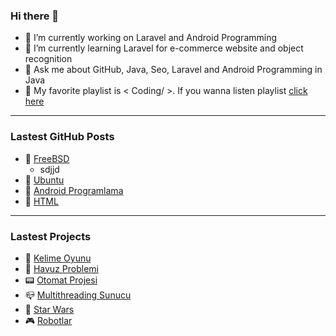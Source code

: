 ### Hi there 👋


- 🔭 I’m currently working on Laravel and Android Programming
- 🌱 I’m currently learning Laravel for e-commerce website and object recognition
- 💬 Ask me about GitHub, Java, Seo, Laravel and Android Programming in Java
- 🎼 My favorite playlist is < Coding/ >. If you wanna listen playlist [click here](https://open.spotify.com/playlist/7IImK40Rng4pclYflKPLs9?si=GbnLLfN5TfyrTAE2M5OQlg) 

<hr>

### Lastest GitHub Posts

- 📌 [FreeBSD](https://github.com/melikeoguz/FreeBSD)
  - sdjjd
- 📌 [Ubuntu](https://github.com/melikeoguz/Ubuntu)
- 📌 [Android Programlama](https://github.com/melikeoguz/Android-Programming)
- 📌 [HTML](https://github.com/melikeoguz/HTML)

<hr>

### Lastest Projects

- 📱 [Kelime Oyunu](https://github.com/melikeoguz/Word-Game)
- 🚰 [Havuz Problemi](https://github.com/melikeoguz/Pool-Problem)
- 📟 [Otomat Projesi](https://github.com/melikeoguz/Automat-Project)
- 📪 [Multithreading Sunucu](https://github.com/melikeoguz/Multithreading-Project)
- 👾 [Star Wars](https://github.com/melikeoguz/Star-Wars-Game-Project)
- 🎮 [Robotlar](https://github.com/melikeoguz/Robots-Project)
